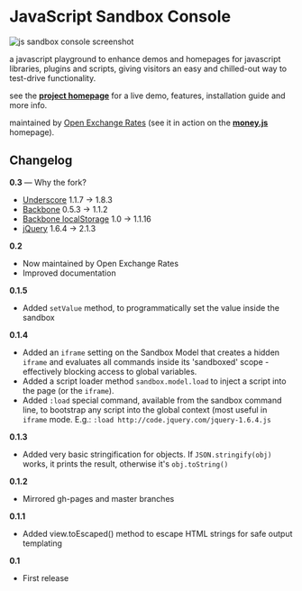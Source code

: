 # JavaScript Sandbox Console

![js sandbox console screenshot](https://raw.githubusercontent.com/openexchangerates/javascript-sandbox-console/master/demo-resources/img/js-sandbox-console.png)

a javascript playground to enhance demos and homepages for javascript libraries, plugins and scripts, giving visitors an easy and chilled-out way to test-drive functionality.

see the **[project homepage](http://openexchangerates.github.io/javascript-sandbox-console/)** for a live demo, features, installation guide and more info.

maintained by [Open Exchange Rates](https://openexchangerates.org) (see it in action on the **[money.js](http://openexchangerates.github.com/money.js)** homepage).


## Changelog

**0.3** — Why the fork?
* [Underscore](http://underscorejs.org/) 1.1.7 → 1.8.3
* [Backbone](http://backbonejs.org) 0.5.3 → 1.1.2
* [Backbone localStorage](https://github.com/jeromegn/Backbone.localStorage) 1.0 → 1.1.16
* [jQuery](http://jquery.com/) 1.6.4 → 2.1.3

**0.2**
* Now maintained by Open Exchange Rates
* Improved documentation

**0.1.5**
* Added `setValue` method, to programmatically set the value inside the sandbox

**0.1.4**
* Added an `iframe` setting on the Sandbox Model that creates a hidden `iframe` and evaluates all commands inside its 'sandboxed' scope -  effectively blocking access to global variables.
* Added a script loader method `sandbox.model.load` to inject a script into the page (or the `iframe`).
* Added `:load` special command, available from the sandbox command line, to bootstrap any script into the global context (most useful in `iframe` mode. E.g.: `:load http://code.jquery.com/jquery-1.6.4.js`

**0.1.3**
* Added very basic stringification for objects. If `JSON.stringify(obj)` works, it prints the result, otherwise it's `obj.toString()`

**0.1.2**
* Mirrored gh-pages and master branches

**0.1.1**
* Added view.toEscaped() method to escape HTML strings for safe output templating

**0.1**
* First release
